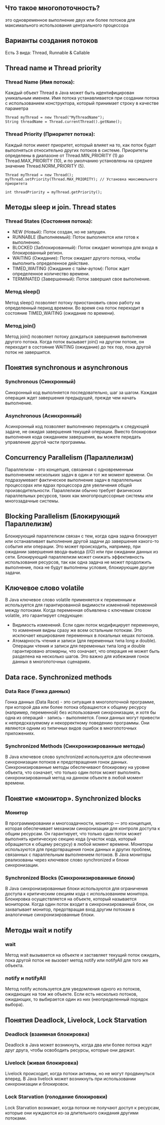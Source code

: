 ## Что такое многопоточность?

это одновременное выполнение двух или более потоков для максимального использования центрального процессора

## Варианты создания потоков

Есть 3 вида: Thread, Runnable & Callable

## Thread name и Thread priority

### Thread Name (Имя потока):

Каждый объект Thread в Java может быть идентифицирован уникальным именем. Имя потока устанавливается при создании потока
с использованием конструктора, который принимает строку в качестве параметра

```
Thread myThread = new Thread("MyThreadName");
String threadName = Thread.currentThread().getName();
```

### Thread Priority (Приоритет потока):

Каждый поток имеет приоритет, который влияет на то, как поток будет выполняться относительно других потоков в системе.
Приоритеты определены в диапазоне от Thread.MIN_PRIORITY (1) до Thread.MAX_PRIORITY (10), и по умолчанию установлены на
среднее значение Thread.NORM_PRIORITY (5).

```
Thread myThread = new Thread();
myThread.setPriority(Thread.MAX_PRIORITY); // Установка максимального приоритета

int threadPriority = myThread.getPriority();
```

## Методы sleep и join. Thread states

### Thread States (Состояния потока):

* NEW (Новый): Поток создан, но не запущен.
* RUNNABLE (Выполняемый): Поток выполняется или готов к выполнению.
* BLOCKED (Заблокированный): Поток ожидает монитора для входа в блокированный регион.
* WAITING (Ожидание): Поток ожидает другого потока, чтобы выполнить определенное действие.
* TIMED_WAITING (Ожидание с тайм-аутом): Поток ждет определенное количество времени.
* TERMINATED (Завершенный): Поток завершил свое выполнение.

### Метод sleep()

Метод sleep() позволяет потоку приостановить свою работу на определенный период времени. Во время сна поток переходит в
состояние TIMED_WAITING (ожидание по времени).

### Метод join()

Метод join() позволяет потоку дождаться завершения выполнения другого потока. Когда поток вызывает join() на другом
потоке, он переходит в состояние WAITING (ожидание) до тех пор, пока другой поток не завершится.

## Понятия synchronous и asynchronous

### Synchronous (Синхронный)

Синхронный код выполняется последовательно, шаг за шагом. Каждая операция ждет завершения предыдущей, прежде чем начать
выполнение.

### Asynchronous (Асинхронный)

Асинхронный код позволяет выполнению переходить к следующей задаче, не ожидая завершения текущей операции. Вместо
блокировки выполнения кода ожиданием завершения, вы можете передать управление другой части программы.

## Concurrency Parallelism (Параллелизм)

Параллелизм - это концепция, связанная с одновременным выполнением нескольких задач в один и тот же момент времени. Он
подразумевает фактическое выполнение задач в параллельных процессорах или ядрах процессора для увеличения общей
производительности. Параллелизм обычно требует физических параллельных ресурсов, таких как многопроцессорные системы или
многозадачные системы.

## Blocking Parallelism (Блокирующий Параллелизм)

Блокирующий параллелизм связан с тем, когда одна задача блокирует или останавливает выполнение другой задачи до
завершения какого-то события или операции. Это может происходить, например, при ожидании завершения ввода-вывода (I/O)
или при ожидании данных из сети. Блокирующий параллелизм может снижать эффективность использования ресурсов, так как
одна задача не может продолжить выполнение, пока не будут выполнены условия, блокирующие другие задачи.

## Ключевое слово volatile

В Java ключевое слово volatile применяется к переменным и используется для гарантированной видимости изменений
переменной между потоками. Когда переменная объявлена с ключевым словом volatile, это гарантирует следующее:

* Видимость изменений. Если один поток модифицирует переменную, то изменения видны сразу же всем остальным потокам. Это
  исключает кеширование переменных в локальных кешах потоков.
* Атомарность чтения и записи (для переменных типа long и double). Операции чтения и записи для переменных типа long и
  double гарантировано атомарны, что означает, что операция не может быть разделена на несколько шагов. Это важно для
  избежания гонок данных в многопоточных сценариях.

## Data race. Synchronized methods

### Data Race (Гонка данных)

Гонка данных (Data Race) - это ситуация в многопоточной программе, при которой два или более потока обращаются к общему
ресурсу (например, переменной) без использования синхронизации, и хотя бы одна из операций - запись - выполняется. Гонки
данных могут привести к непредсказуемому и некорректному поведению программы. Они являются одним из типичных видов
ошибок в многопоточных приложениях.

### Synchronized Methods (Синхронизированные методы)

В Java ключевое слово synchronized используется для обеспечения синхронизации потоков и предотвращения гонок данных.
Синхронизированные методы обеспечивают блокировку на уровне объекта, что означает, что только один поток может выполнять
синхронизированный метод на данном объекте в любой момент времени.

## Понятие «монитор». Synchronized blocks

### Монитор

В программировании и многозадачности, монитор — это концепция, которая обеспечивает механизм синхронизации для контроля
доступа к общим ресурсам. Он гарантирует, что только один поток может выполнять критическую секцию кода (участок кода,
который обращается к общему ресурсу) в любой момент времени. Мониторы используются для предотвращения гонок данных и
других проблем, связанных с параллельным выполнением потоков. В Java мониторы реализованы через ключевое слово
synchronized и блоки синхронизации.

### Synchronized Blocks (Синхронизированные блоки)

В Java синхронизированные блоки используются для ограничения доступа к критическим секциям кода с использованием
монитора. Блокировка осуществляется на объекте, который называется монитором. Когда один поток входит в
синхронизированный блок, он захватывает монитор, предотвращая вход другим потокам в аналогичные синхронизированные
блоки.

## Методы wait и notify

### wait

Метод wait вызывается на объекте и заставляет текущий поток ожидать, пока другой поток не вызовет метод notify или
notifyAll для того же объекта.

### notify и notifyAll

Метод notify используется для уведомления одного из потоков, ожидающих на том же объекте. Если есть несколько потоков,
ожидающих, то выбирается один из них (неопределенный порядок выбора).

## Понятия Deadlock, Livelock, Lock Starvation

### Deadlock (взаимная блокировка)

Deadlock в Java может возникнуть, когда два или более потока ждут друг друга, чтобы освободить ресурсы, которые они
держат.

### Livelock (живая блокировка)

Livelock происходит, когда потоки активны, но не могут продвинуться вперед. В Java livelock может возникнуть при
использовании синхронизации и блокировок.

### Lock Starvation (голодание блокировки)

Lock Starvation возникает, когда потоки не получают доступ к ресурсам, которые они нуждаются из-за длительного ожидания
другими потоками.
